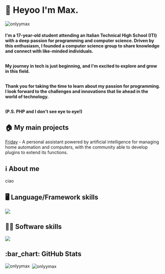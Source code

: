 <h1>👋 Heyoo I'm Max.</h1>

<p align="left"> <img src="https://komarev.com/ghpvc/?username=onlyymax&label=Profile%20views&color=202020&style=flat" alt="onlyymax" /> </p>


<h4 align="left">
I'm a 17-year-old student attending an Italian Technical High School (ITI) with a deep passion for programming and computer science. Driven by this enthusiasm, I founded a computer science group to share knowledge and connect with like-minded individuals.<br><br>

My journey in tech is just beginning, and I'm excited to explore and grow in this field.<br><br>

Thank you for taking the time to learn about my passion for programming. I look forward to the challenges and innovations that lie ahead in the world of technology.<br><br>

(P.S. PHP and I don't see eye to eye!)
</h4>

<h2 align="left">🏠 My main projects</h2>

<a href="link">Friday</a> - A personal assistant powered by artificial intelligence for managing home automation and computers, with the community able to develop plugins to extend its functions.

<h2 align="left">ℹ️ About me</h2>

<p align="left">ciao</p>

<h2 align="left">🖥️ Language/Framework skills</h2>
<img src="https://skillicons.dev/icons?i=py,cpp,java,mysql,lua,php,flask,js,jquery,html,css,sass,tailwind"/>

<h2 align="left">👨‍💻 Software skills</h2>
<img src="https://skillicons.dev/icons?i=vscode,vscodium,visualstudio,pycharm,idea,eclipse,androidstudio,robloxstudio,arduino,nginx,bash,git,github,gitlab,stackoverflow,linux,arch,raspberrypi,discord,bots,figma,autocad,blender,sketchup,ps,ai"/>

<h2 align="left">:bar_chart: GitHub Stats</h2>

<p><img align="left" src="https://github-readme-stats.vercel.app/api/top-langs?username=onlyymax&show_icons=true&theme=dark&hide_border=true&locale=en&layout=compact" alt="onlyymax" /></p>

<p>&nbsp;<img align="center" src="https://github-readme-stats.vercel.app/api?username=onlyymax&show_icons=true&theme=dark&hide_border=true&locale=en" alt="onlyymax" /></p>
